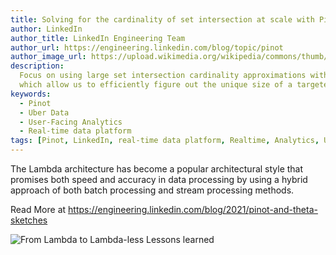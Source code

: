 ```yaml
---
title: Solving for the cardinality of set intersection at scale with Pinot and Theta Sketches
author: LinkedIn
author_title: LinkedIn Engineering Team
author_url: https://engineering.linkedin.com/blog/topic/pinot
author_image_url: https://upload.wikimedia.org/wikipedia/commons/thumb/e/e9/Linkedin_icon.svg/512px-Linkedin_icon.svg.png
description:
  Focus on using large set intersection cardinality approximations with Apache Pinot and Theta Sketches,
  which allow us to efficiently figure out the unique size of a targeted audience when factoring in multiple criteria of an advertising campaign.
keywords:
  - Pinot
  - Uber Data
  - User-Facing Analytics
  - Real-time data platform
tags: [Pinot, LinkedIn, real-time data platform, Realtime, Analytics, User-Facing Analytics]
---
```


The Lambda architecture has become a popular architectural style that promises both speed and accuracy in data processing by using a hybrid approach of both batch processing and stream processing methods.

Read More at https://engineering.linkedin.com/blog/2021/pinot-and-theta-sketches

![From Lambda to Lambda-less Lessons learned](https://content.linkedin.com/content/dam/engineering/site-assets/images/blog/posts/2021/04/thetasketches2.png)
